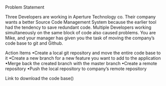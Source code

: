 Problem Statement

Three Developers are working in Aperture Technology co. Their company wants a better Source Code Management System because the earlier tool had the tendency to save redundant code. Multiple Developers working simultaneously on the same block of code also caused problems. You are Mike, and your manager has given you the task of moving the company’s code base to git and Github. 


Action Items
•Create a local git repository and move the entire code base to it
•Create a new branch for a new feature you want to add to the application
•Merge back the created branch with the master branch
•Create a remote repository
•Push the local repository to company’s remote repository

Link to download the code base() 